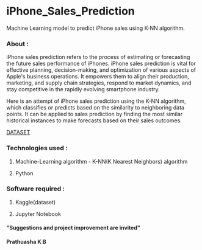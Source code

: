 # iPhone_Sales_Prediction
Machine Learning model to predict iPhone sales using K-NN algorithm. 

### About :
iPhone sales prediction refers to the process of estimating or forecasting the future sales performance of iPhones. iPhone sales prediction is vital for effective planning, decision-making, and optimization of various aspects of Apple's business operations. It empowers them to align their production, marketing, and supply chain strategies, respond to market dynamics, and stay competitive in the rapidly evolving smartphone industry.

Here is an attempt of iPhone sales prediction using the K-NN algorithm, which classifies or predicts based on the similarity to neighboring data points. It can be applied to sales prediction by finding the most similar historical instances to make forecasts based on their sales outcomes.

[DATASET](https://drive.google.com/file/d/1WKa_yL_C_vDCZEi_Ai_UHRarXgsb-ILK/view)

### Technologies used :
 1. Machine-Learning algorithm - K-NN(K Nearest Neighbors) algorithm

 2. Python

### Software required :
 1. Kaggle(dataset)

 2. Jupyter Notebook

#### "Suggestions and project improvement are invited"

#### Prathuasha K B
